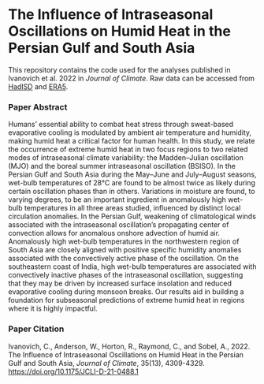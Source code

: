 # The Influence of Intraseasonal Oscillations on Humid Heat in the Persian Gulf and South Asia

This repository contains the code used for the analyses published in Ivanovich et al. 2022 in *Journal of Climate*. Raw data can be accessed from [HadISD](https://www.metoffice.gov.uk/hadobs/hadisd/) and [ERA5](https://www.ecmwf.int/en/forecasts/datasets/reanalysis-datasets/era5).

### Paper Abstract

Humans’ essential ability to combat heat stress through sweat-based evaporative cooling is modulated by ambient air temperature and humidity, making humid heat a critical factor for human health. In this study, we relate the occurrence of extreme humid heat in two focus regions to two related modes of intraseasonal climate variability: the Madden–Julian oscillation (MJO) and the boreal summer intraseasonal oscillation (BSISO). In the Persian Gulf and South Asia during the May–June and July–August seasons, wet-bulb temperatures of 28°C are found to be almost twice as likely during certain oscillation phases than in others. Variations in moisture are found, to varying degrees, to be an important ingredient in anomalously high wet-bulb temperatures in all three areas studied, influenced by distinct local circulation anomalies. In the Persian Gulf, weakening of climatological winds associated with the intraseasonal oscillation’s propagating center of convection allows for anomalous onshore advection of humid air. Anomalously high wet-bulb temperatures in the northwestern region of South Asia are closely aligned with positive specific humidity anomalies associated with the convectively active phase of the oscillation. On the southeastern coast of India, high wet-bulb temperatures are associated with convectively inactive phases of the intraseasonal oscillation, suggesting that they may be driven by increased surface insolation and reduced evaporative cooling during monsoon breaks. Our results aid in building a foundation for subseasonal predictions of extreme humid heat in regions where it is highly impactful.

### Paper Citation

Ivanovich, C., Anderson, W., Horton, R., Raymond, C., and Sobel, A., 2022. The Influence of Intraseasonal Oscillations on Humid Heat in the Persian Gulf and South Asia, *Journal of Climate*, 35(13), 4309-4329. https://doi.org/10.1175/JCLI-D-21-0488.1
